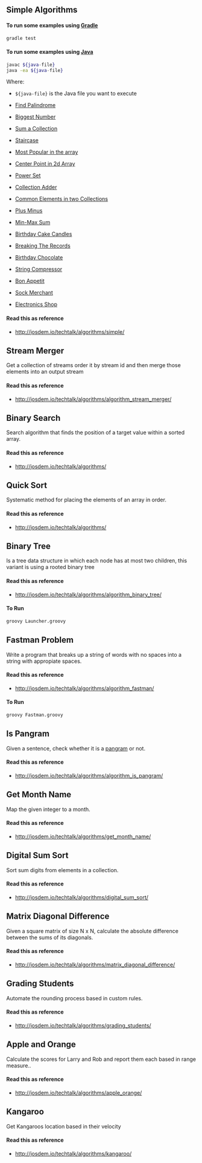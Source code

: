 Simple Algorithms
---------------------------------------------

#### To run some examples using [Gradle](https://gradle.org/)

```bash
gradle test
```

#### To run some examples using [Java](https://www.java.com/en/)

```bash
javac ${java-file}
java -ea ${java-file}
```

Where:

* `${java-file}` is the Java file you want to execute


* [Find Palindrome](http://josdem.io/techtalk/algorithms/simple/#Palindrome)
* [Biggest Number](http://josdem.io/techtalk/algorithms/simple/#Biggest_Number)
* [Sum a Collection](http://josdem.io/techtalk/algorithms/simple/#Sum_a_Collection)
* [Staircase](http://josdem.io/techtalk/algorithms/simple/#Staircase)
* [Most Popular in the array](http://josdem.io/techtalk/algorithms/simple/#Most_Popular_in_the_Array)
* [Center Point in 2d Array](http://josdem.io/techtalk/algorithms/simple/#Center_Point_in_2d_Array)
* [Power Set](http://josdem.io/techtalk/algorithms/simple/#Power_Set)
* [Collection Adder](http://josdem.io/techtalk/algorithms/simple/#Collection_Adder)
* [Common Elements in two Collections](http://josdem.io/techtalk/algorithms/simple/#Common_Elements_in_two_Collections)
* [Plus Minus](http://josdem.io/techtalk/algorithms/simple/#Plus_Minus)
* [Min-Max Sum](http://josdem.io/techtalk/algorithms/simple/#Min_Max_Sum)
* [Birthday Cake Candles](http://josdem.io/techtalk/algorithms/simple/#Birthday_Cake_Candles)
* [Breaking The Records](http://josdem.io/techtalk/algorithms/simple/#Breaking_Records)
* [Birthday Chocolate](http://josdem.io/techtalk/algorithms/simple/#Birthday_Chocolate)
* [String Compressor](http://josdem.io/techtalk/algorithms/simple/#String_Compressor)
* [Bon Appetit](http://josdem.io/techtalk/algorithms/simple/#Bon_Appetit)
* [Sock Merchant](http://josdem.io/techtalk/algorithms/simple/#Sock_Merchant)
* [Electronics Shop](http://josdem.io/techtalk/algorithms/simple/#Electronics_Shop)

#### Read this as reference

 * http://josdem.io/techtalk/algorithms/simple/


Stream Merger
----------------------------------------------

 Get a collection of streams order it by stream id and then merge those elements into an output stream

#### Read this as reference

 * http://josdem.io/techtalk/algorithms/algorithm_stream_merger/


 Binary Search
 ----------------------------------------------

Search algorithm that finds the position of a target value within a sorted array.


#### Read this as reference

* http://josdem.io/techtalk/algorithms/


 Quick Sort
 ----------------------------------------------

 Systematic method for placing the elements of an array in order.


#### Read this as reference

* http://josdem.io/techtalk/algorithms/


Binary Tree
------------------------------------------------

 Is a tree data structure in which each node has at most two children, this variant is using a rooted binary tree


#### Read this as reference

* http://josdem.io/techtalk/algorithms/algorithm_binary_tree/


#### To Run

```bash
groovy Launcher.groovy
```


Fastman Problem
------------------------------------------------

Write a program that breaks up a string of words with no spaces into a string with appropiate spaces.


#### Read this as reference

* http://josdem.io/techtalk/algorithms/algorithm_fastman/


#### To Run

```bash
groovy Fastman.groovy
```


Is Pangram
------------------------------------------------

Given a sentence, check whether it is a [pangram](https://en.wikipedia.org/wiki/Pangram) or not.


#### Read this as reference

* http://josdem.io/techtalk/algorithms/algorithm_is_pangram/


Get Month Name
------------------------------------------------

Map the given integer to a month.


#### Read this as reference

* http://josdem.io/techtalk/algorithms/get_month_name/


Digital Sum Sort
------------------------------------------------

Sort sum digits from elements in a collection.


#### Read this as reference

* http://josdem.io/techtalk/algorithms/digital_sum_sort/


Matrix Diagonal Difference
------------------------------------------------

Given a square matrix of size N x N, calculate the absolute difference between the sums of its diagonals.


#### Read this as reference

* http://josdem.io/techtalk/algorithms/matrix_diagonal_difference/


Grading Students
------------------------------------------------

Automate the rounding process based in custom rules.

#### Read this as reference

* http://josdem.io/techtalk/algorithms/grading_students/


Apple and Orange
------------------------------------------------

Calculate the scores for Larry and Rob and report them each based in range measure..

#### Read this as reference

* http://josdem.io/techtalk/algorithms/apple_orange/


Kangaroo
------------------------------------------------

Get Kangaroos location based in their velocity

#### Read this as reference

* http://josdem.io/techtalk/algorithms/kangaroo/




